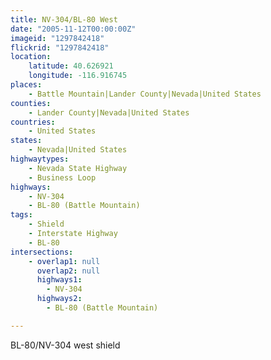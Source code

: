 ```yaml
---
title: NV-304/BL-80 West
date: "2005-11-12T00:00:00Z"
imageid: "1297842418"
flickrid: "1297842418"
location:
    latitude: 40.626921
    longitude: -116.916745
places:
    - Battle Mountain|Lander County|Nevada|United States
counties:
    - Lander County|Nevada|United States
countries:
    - United States
states:
    - Nevada|United States
highwaytypes:
    - Nevada State Highway
    - Business Loop
highways:
    - NV-304
    - BL-80 (Battle Mountain)
tags:
    - Shield
    - Interstate Highway
    - BL-80
intersections:
    - overlap1: null
      overlap2: null
      highways1:
        - NV-304
      highways2:
        - BL-80 (Battle Mountain)

---
```

BL-80/NV-304 west shield